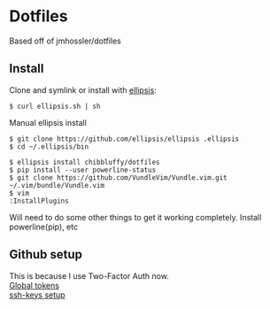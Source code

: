 # Dotfiles
Based off of jmhossler/dotfiles

## Install
Clone and symlink or install with [ellipsis][ellipsis]:

```
$ curl ellipsis.sh | sh
```
Manual ellipsis install
```
$ git clone https://github.com/ellipsis/ellipsis .ellipsis
$ cd ~/.ellipsis/bin
```

```
$ ellipsis install chibbluffy/dotfiles
$ pip install --user powerline-status
$ git clone https://github.com/VundleVim/Vundle.vim.git ~/.vim/bundle/Vundle.vim
$ vim
:InstallPlugins

```

[ellipsis]: http://ellipsis.sh

Will need to do some other things to get it working completely.
Install powerline(pip), etc


## Github setup
This is because I use Two-Factor Auth now.<br>
[Global tokens](
https://help.github.com/en/github/authenticating-to-github/creating-a-personal-access-token-for-the-command-line)<br>
[ssh-keys setup](
https://help.github.com/en/github/authenticating-to-github/generating-a-new-ssh-key-and-adding-it-to-the-ssh-agent)

